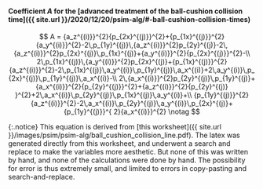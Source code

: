 ---
---

#### Coefficient $A$ for the [advanced treatment of the ball-cushion collision time]({{ site.url }}/2020/12/20/psim-alg/#-ball-cushion-collision-times)

$$
A = {a_z^{(i)}}^{2}{p_{2x}^{(j)}}^{2}+{p_{1x}^{(j)}}^{2}{a_y^{(i)}}^{2}-2\,p_{1y}^{(j)}\,{a_z^{(i)}}^{2}p_{2y}^{(j)}-2\,{a_z^{(i)}}^{2}p_{2x}^{(j)}\,p_{1x}^{(j)}+{a_y^{(i)}}^{2}{p_{2x}^{(j)}}^{2}-\\
2\,p_{1x}^{(j)}\,{a_y^{(i)}}^{2}p_{2x}^{(j)}+{p_{1x}^{(j)}}^{2}{a_z^{(i)}}^{2}-2\,p_{1x}^{(j)}\,a_y^{(i)}\,p_{1y}^{(j)}\,a_x^{(i)}+2\,a_y^{(i)}\,p_{2x}^{(j)}\,p_{1y}^{(j)}\,a_x^{(i)}-\\
2\,{a_x^{(i)}}^{2}p_{2y}^{(j)}\,p_{1y}^{(j)}+{a_x^{(i)}}^{2}{p_{2y}^{(j)}}^{2}+{a_z^{(i)}}^{2}{p_{2y}^{(j)} }^{2}+2\,a_x^{(i)}\,p_{2y}^{(j)}\,p_{1x}^{(j)}\,a_y^{(i)}+\\
{p_{1y}^{(j)}}^{2}{a_z^{(i)}}^{2}-2\,a_x^{(i)}\,p_{2y}^{(j)}\,a_y^{(i)}\,p_{2x}^{(j)}+{p_{1y}^{(j)}}^{ 2}{a_x^{(i)}}^{2}
\notag
$$

{:.notice}
This equation is derived from [this worksheet]({{ site.url
}}/images/psim/psim-alg/ball_cushion_collision_line.pdf). The latex was generated directly from this
worksheet, and underwent a search and replace to make the variables more aesthetic. But none of this
was written by hand, and none of the calculations were done by hand. The possibility for error is
thus extremely small, and limited to errors in copy-pasting and search-and-replace.
